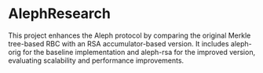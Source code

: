 # AlephResearch
 This project enhances the Aleph protocol by comparing the original Merkle tree-based RBC with an RSA accumulator-based version. It includes aleph-orig for the baseline implementation and aleph-rsa for the improved version, evaluating scalability and performance improvements.
